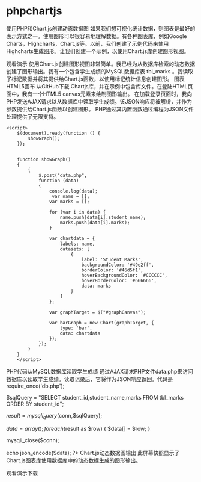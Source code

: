# phpchartjs
使用PHP和Chart.js创建动态数据图
如果我们想可视化统计数据，则图表是最好的表示方式之一。使用图形可以很容易地理解数据。有各种图表库，例如Google Charts，Highcharts，Chart.js等。以前，我们创建了示例代码来使用Highcharts生成图形。让我们创建一个示例，以使用Chart.js库创建图形视图。
 
观看演示
使用Chart.js创建图形视图非常简单。我已经为从数据库检索的动态数据创建了图形输出。我有一个包含学生成绩的MySQL数据库表 tbl_marks 。我读取了标记数据并将其提供给Chart.js函数，以使用标记统计信息创建图形。
图表HTML5画布
从GitHub下载 Chartjs库，并在示例中包含库文件。在登陆HTML页面中，我有一个HTML5 canvas元素来绘制图形输出。
在加载登录页面时，我向PHP发送AJAX请求以从数据库中读取学生成绩。该JSON响应将被解析，并作为参数提供给Chart.js函数以创建图形。
PHP通过其内置函数通过编程为JSON文件处理提供了无限支持。
<!DOCTYPE html>
<html>
<head>
<title>Creating Dynamic Data Graph using PHP and Chart.js</title>
<style type="text/css">
BODY {
    width: 550PX;
}

#chart-container {
    width: 100%;
    height: auto;
}
</style>
<script type="text/javascript" src="js/jquery.min.js"></script>
<script type="text/javascript" src="js/Chart.min.js"></script>


</head>
<body>
    <div id="chart-container">
        <canvas id="graphCanvas"></canvas>
    </div>

    <script>
        $(document).ready(function () {
            showGraph();
        });


        function showGraph()
        {
            {
                $.post("data.php",
                function (data)
                {
                    console.log(data);
                     var name = [];
                    var marks = [];

                    for (var i in data) {
                        name.push(data[i].student_name);
                        marks.push(data[i].marks);
                    }

                    var chartdata = {
                        labels: name,
                        datasets: [
                            {
                                label: 'Student Marks',
                                backgroundColor: '#49e2ff',
                                borderColor: '#46d5f1',
                                hoverBackgroundColor: '#CCCCCC',
                                hoverBorderColor: '#666666',
                                data: marks
                            }
                        ]
                    };

                    var graphTarget = $("#graphCanvas");

                    var barGraph = new Chart(graphTarget, {
                        type: 'bar',
                        data: chartdata
                    });
                });
            }
        }
        </script>

</body>
</html>
PHP代码从MySQL数据库读取学生成绩
通过AJAX请求PHP文件data.php来访问数据库以读取学生成绩。读取记录后，它将作为JSON响应返回。代码是
<?php
header('Content-Type: application/json');

require_once('db.php');

$sqlQuery = "SELECT student_id,student_name,marks FROM tbl_marks ORDER BY student_id";

$result = mysqli_query($conn,$sqlQuery);

$data = array();
foreach ($result as $row) {
	$data[] = $row;
}

mysqli_close($conn);

echo json_encode($data);
?>
Chart.js动态数据图输出
此屏幕快照显示了Chart.js图表库使用数据库中的动态数据生成的图形输出。
 
观看演示下载

